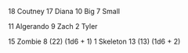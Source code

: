 18 Coutney
17 Diana
10 Big
7 Small 

11 Algerando
9 Zach
2 Tyler



15 Zombie 8 (22) (1d6 + 1)
1 Skeleton 13 (13) (1d6 + 2)
